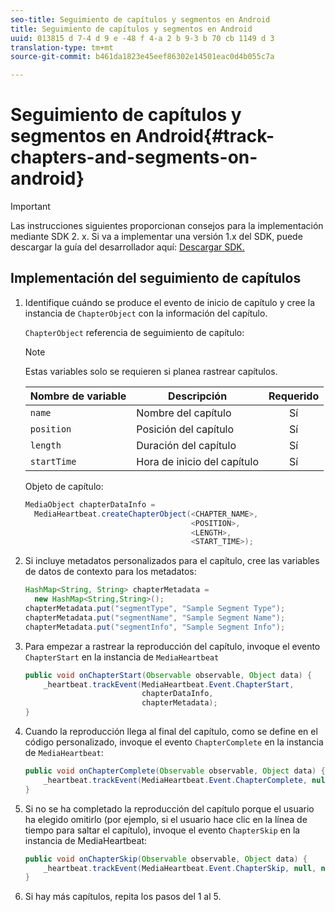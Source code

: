 ```yaml
---
seo-title: Seguimiento de capítulos y segmentos en Android
title: Seguimiento de capítulos y segmentos en Android
uuid: 013815 d 7-4 d 9 e -48 f 4-a 2 b 9-3 b 70 cb 1149 d 3
translation-type: tm+mt
source-git-commit: b461da1823e45eef86302e14501eac0d4b055c7a

---
```



# Seguimiento de capítulos y segmentos en Android{#track-chapters-and-segments-on-android}

>[!IMPORTANT]
>
>Las instrucciones siguientes proporcionan consejos para la implementación mediante SDK 2. x. Si va a implementar una versión 1.x del SDK, puede descargar la guía del desarrollador aquí: [Descargar SDK.](../../sdk-implement/download-sdks.md)

## Implementación del seguimiento de capítulos

1. Identifique cuándo se produce el evento de inicio de capítulo y cree la instancia de `ChapterObject` con la información del capítulo.

   `ChapterObject` referencia de seguimiento de capítulo:

   >[!NOTE]
   >
   >Estas variables solo se requieren si planea rastrear capítulos.

   | Nombre de variable | Descripción | Requerido |
   | --- | --- | :---: |
   | `name` | Nombre del capítulo | Sí |
   | `position` | Posición del capítulo | Sí |
   | `length` | Duración del capítulo | Sí |
   | `startTime` | Hora de inicio del capítulo | Sí |

   Objeto de capítulo:

   ```java
   MediaObject chapterDataInfo =  
     MediaHeartbeat.createChapterObject(<CHAPTER_NAME>,  
                                        <POSITION>,  
                                        <LENGTH>,  
                                        <START_TIME>);
   ```

1. Si incluye metadatos personalizados para el capítulo, cree las variables de datos de contexto para los metadatos:

   ```java
   HashMap<String, String> chapterMetadata =  
     new HashMap<String,String>(); 
   chapterMetadata.put("segmentType", "Sample Segment Type"); 
   chapterMetadata.put("segmentName", "Sample Segment Name"); 
   chapterMetadata.put("segmentInfo", "Sample Segment Info");
   ```

1. Para empezar a rastrear la reproducción del capítulo, invoque el evento `ChapterStart` en la instancia de `MediaHeartbeat`

   ```java
   public void onChapterStart(Observable observable, Object data) {  
       _heartbeat.trackEvent(MediaHeartbeat.Event.ChapterStart,  
                             chapterDataInfo,  
                             chapterMetadata); 
   }
   ```

1. Cuando la reproducción llega al final del capítulo, como se define en el código personalizado, invoque el evento `ChapterComplete` en la instancia de `MediaHeartbeat`:

   ```java
   public void onChapterComplete(Observable observable, Object data) {  
       _heartbeat.trackEvent(MediaHeartbeat.Event.ChapterComplete, null, null); 
   }
   ```

1. Si no se ha completado la reproducción del capítulo porque el usuario ha elegido omitirlo (por ejemplo, si el usuario hace clic en la línea de tiempo para saltar el capítulo), invoque el evento `ChapterSkip` en la instancia de MediaHeartbeat:

   ```java
   public void onChapterSkip(Observable observable, Object data) {  
       _heartbeat.trackEvent(MediaHeartbeat.Event.ChapterSkip, null, null); 
   }
   ```

1. Si hay más capítulos, repita los pasos del 1 al 5.

